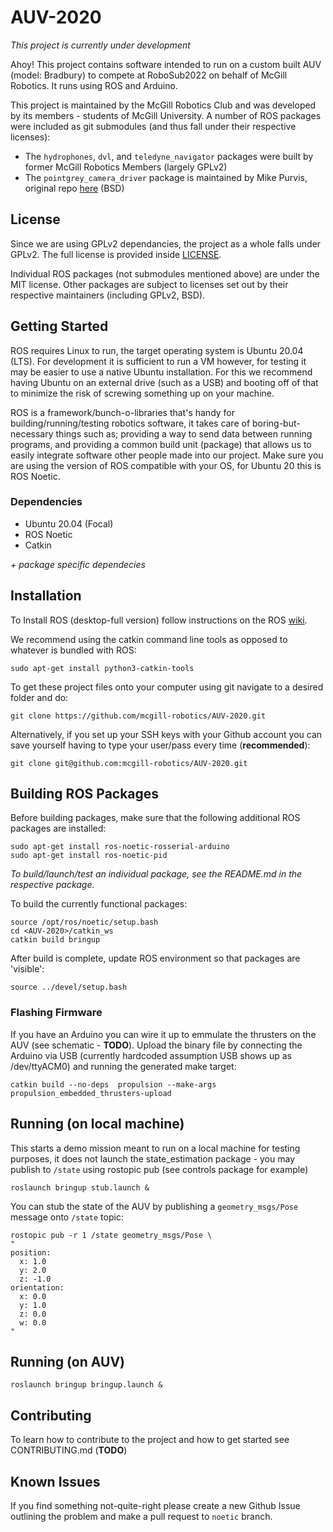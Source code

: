 # AUV-2020

*This project is currently under development*

Ahoy! This project contains software intended to run on a custom built AUV (model: Bradbury) to compete at RoboSub2022 on behalf of McGill Robotics. It runs using ROS and Arduino.

This project is maintained by the McGill Robotics Club and was developed by its members - students of McGill University. 
A number of ROS packages were included as git submodules (and thus fall under their respective licenses): 
- The `hydrophones`, `dvl`, and `teledyne_navigator` packages were built by former McGill Robotics Members (largely GPLv2)
- The `pointgrey_camera_driver` package is maintained by Mike Purvis, original repo [here](https://github.com/ros-drivers/pointgrey_camera_driver) (BSD)


## License

Since we are using GPLv2 dependancies, the project as a whole falls 
under GPLv2. The full license is provided inside [LICENSE](LICENSE).

Individual ROS packages (not submodules mentioned above) are under the MIT license. Other packages are subject to licenses set 
out by their respective maintainers (including GPLv2, BSD). 


## Getting Started

ROS requires Linux to run, the target operating system is Ubuntu 20.04 (LTS). For development it is sufficient to run a VM however, 
for testing it may be easier to use a native Ubuntu installation. For this we recommend having Ubuntu on an external drive (such as a USB) 
and booting off of that to minimize the risk of screwing something up on your machine. 

ROS is a framework/bunch-o-libraries that's handy for building/running/testing robotics software, it takes care of boring-but-necessary 
things such as; providing a way to send data between running programs, and providing a common build unit (package) that allows us to 
easily integrate software other people made into our project. Make sure you are using the version of ROS compatible with your OS, for 
Ubuntu 20 this is ROS Noetic.


### Dependencies

- Ubuntu 20.04 (Focal)
- ROS Noetic
- Catkin

*+ package specific dependecies*


## Installation 

To Install ROS (desktop-full version) follow instructions on the ROS [wiki](http://wiki.ros.org/noetic/Installation/Ubuntu).

We recommend using the catkin command line tools as opposed to whatever is bundled with ROS:

    sudo apt-get install python3-catkin-tools

To get these project files onto your computer using git navigate to a desired folder and do:

    git clone https://github.com/mcgill-robotics/AUV-2020.git
  
Alternatively, if you set up your SSH keys with your Github account you can save yourself having to type your user/pass every 
time (**recommended**):

    git clone git@github.com:mcgill-robotics/AUV-2020.git


## Building ROS Packages

Before building packages, make sure that the following additional ROS packages are installed:

	sudo apt-get install ros-noetic-rosserial-arduino
	sudo apt-get install ros-noetic-pid

*To build/launch/test an individual package, see the README.md in the respective package.*

To build the currently functional packages:

	source /opt/ros/noetic/setup.bash
	cd <AUV-2020>/catkin_ws
	catkin build bringup

After build is complete, update ROS environment so that packages are 'visible':

	source ../devel/setup.bash
  
### Flashing Firmware

If you have an Arduino you can wire it up to emmulate the thrusters on the AUV (see schematic - **TODO**). Upload the 
binary file by connecting the Arduino via USB (currently hardcoded assumption USB shows up as /dev/ttyACM0) and running 
the generated make target:

    catkin build --no-deps  propulsion --make-args propulsion_embedded_thrusters-upload


## Running (on local machine)

This starts a demo mission meant to run on a local machine for testing purposes, it does not launch the state_estimation
package - you may publish to `/state` using rostopic pub (see controls package for example)

    roslaunch bringup stub.launch & 
    
You can stub the state of the AUV by publishing a `geometry_msgs/Pose` message onto `/state` topic:

	rostopic pub -r 1 /state geometry_msgs/Pose \
	"
	position:
	  x: 1.0
	  y: 2.0
	  z: -1.0
	orientation:
	  x: 0.0
	  y: 1.0
	  z: 0.0
	  w: 0.0
	" 


## Running (on AUV)
 
    roslaunch bringup bringup.launch & 


## Contributing

To learn how to contribute to the project and how to get started see CONTRIBUTING.md (**TODO**)


## Known Issues

If you find something not-quite-right please create a new Github Issue outlining the problem and make a pull request to `noetic` branch.
